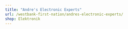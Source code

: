 ```yaml
---
title: "Andre's Electronic Experts"
url: /westbank-first-nation/andres-electronic-experts/
shop: Elektronik
---
```

